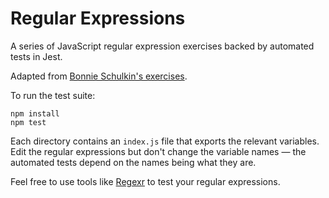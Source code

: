 # Regular Expressions

A series of JavaScript regular expression exercises backed by automated tests in Jest.

Adapted from [Bonnie Schulkin's exercises][github-bonnie-regex].

To run the test suite:

```console
npm install
npm test
```

Each directory contains an `index.js` file that exports the relevant variables. Edit the regular expressions but don't change the variable names — the automated tests depend on the names being what they are.

Feel free to use tools like [Regexr][url-regexr] to test your regular expressions.

[url-regexr]: <https://regexr.com/>
[github-bonnie-regex]: <https://github.com/bonnie/udemy-REGEX/>
